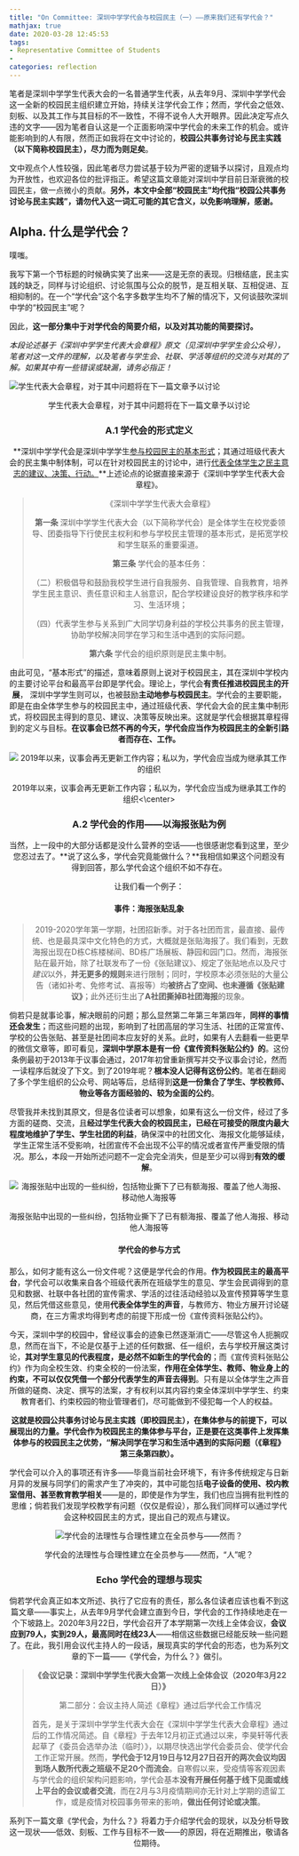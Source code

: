```yaml
---
title: "On Committee: 深圳中学学代会与校园民主（一）——原来我们还有学代会？"
mathjax: true
date: 2020-03-28 12:45:53
tags:
- Representative Committee of Students
- 
categories: reflection
---
```


笔者是深圳中学学生代表大会的一名普通学生代表，从去年9月、深圳中学学代会这一全新的校园民主组织建立开始，持续关注学代会工作；然而，学代会之低效、刻板、以及其工作与其目标的不一致性，不得不说令人大开眼界。因此决定写点久违的文字——因为笔者自认这是一个正面影响深中学代会的未来工作的机会。或许能影响到的人有限，然而正如我将在文中讨论的，**校园公共事务讨论与民主实践（以下简称校园民主），尽力而为则足矣**。

文中观点个人性较强，因此笔者尽力尝试基于较为严密的逻辑予以探讨，且观点均为开放性，也欢迎各位的批评指正。希望这篇文章能对深圳中学目前日渐衰微的校园民主，做一点微小的贡献。**另外，本文中全部“校园民主”均代指“校园公共事务讨论与民主实践”，请勿代入这一词汇可能的其它含义，以免影响理解，感谢。**

<!-- more -->

## Alpha. 什么是学代会？

噗嗤。

我写下第一个节标题的时候确实笑了出来——这是无奈的表现。归根结底，民主实践的缺乏，同样与讨论组织、讨论氛围与公众的脱节，是互相关联、互相促进、互相抑制的。在一个“学代会”这个名字多数学生均不了解的情况下，又何谈鼓吹深圳中学的“校园民主”呢？

因此，**这一部分集中于对学代会的简要介绍，以及对其功能的简要探讨。**

*本段论述基于《深圳中学学生代表大会章程》原文（见深圳中学学生会公众号），笔者对这一文件的理解，以及笔者与学生会、社联、学活等组织的交流与对其的了解。如果其中有一些错误或缺漏，请务必指正！*

![学生代表大会章程，对于其中问题将在下一篇文章予以讨论](https://aunnhk.coding-pages.com/image/image-20200328181522416.png)

<center>学生代表大会章程，对于其中问题将在下一篇文章予以讨论



### Α.1 学代会的形式定义

**深圳中学学代会是深圳中学学生<u>参与校园民主的基本形式</u>；其通过班级代表大会的民主集中制体制，可以在针对校园民主的讨论中，进行<u>代表全体学生之民主意志的建议、决策、行动。</u>**上述论点的论据直接来源于《深圳中学学生代表大会章程》。

> 《深圳中学学生代表大会章程》
>
> **第一条** 深圳中学学生代表大会（以下简称学代会）是全体学生在校党委领导、团委指导下行使民主权利和参与学校民主管理的基本形式，是拓宽学校和学生联系的重要渠道。
>
> **第三条** 学代会的基本任务：
>
> （二）积极倡导和鼓励我校学生进行自我服务、自我管理、自我教育，培养学生民主意识、责任意识和主人翁意识，配合学校建设良好的教学秩序和学习、生活环境；
>
> （四）代表学生参与关系到广大同学切身利益的学校公共事务的民主管理，协助学校解决同学在学习和生活中遇到的实际问题。
>
> **第六条** 学代会的组织原则是民主集中制。

由此可见，“基本形式”的描述，意味着原则上说对于校园民主，其在深圳中学校内的主要讨论平台和最高平台即是学代会。理论上，学代会**有责任推进校园民主的开展**， 深圳中学学生则可以，也被鼓励**主动地参与校园民主**。学代会的主要职能，即是在由全体学生参与的校园民主中，通过班级代表、学代会大会的民主集中制形式，将校园民主得到的意见、建议、决策等反映出来。这就是学代会根据其章程得到的定义与目标。**在议事会已然不再的今天，学代会应当作为校园民主的全新引路者而存在、工作。**

![2019年以来，议事会再无更新工作内容；私以为，学代会应当成为继承其工作的组织](https://aunnhk.coding-pages.com/image/image-20200328181820520.png)

<center>2019年以来，议事会再无更新工作内容；私以为，学代会应当成为继承其工作的组织<\center>



### Α.2 学代会的作用——以海报张贴为例

当然，上一段中的大部分话都是没什么营养的空话——也很感谢您看到这里，至少您忍过去了。**说了这么多，学代会究竟能做什么？**我相信如果这个问题没有得到回答，那么学代会这个组织不如不存在。

让我们看一个例子：

#### 事件：海报张贴乱象

> 2019-2020学年第一学期，社团招新季。对于各社团而言，最直接、最传统、也是最具深中文化特色的方式，大概就是张贴海报了。我们看到，无数海报出现在D栋C栋楼梯间、BD栋广场展板、静园和园门口。然而，海报张贴在最开始，除了社联发布了一份《张贴建议》、规定了张贴地点以及尺寸*建议*以外，**并无更多的规则**来进行限制；同时，学校原本必须张贴的大量公告（诸如补考、免修考试、喜报等）均**被挤占了空间、也未遵循《张贴建议》**；此外还衍生出了**A社团撕掉B社团海报**的现象。

倘若只是就事论事，解决眼前的问题；那么显然第二年第三年第四年，**同样的事情还会发生**；而这些问题的出现，影响到了社团高层的学习生活、社团的正常宣传、学校的公告张贴、甚至是社团间本应友好的关系。此时，如果有人去翻看一些更早的微信文章等，即可看见，**深圳中学原本是有一份《宣传资料张贴公约》的**。这份条例最初于2013年于议事会通过，2017年初曾重新撰写并交予议事会讨论，然而一读程序后就没了下文。到了2019年呢？**根本没人记得有这份公约**。笔者在翻阅了多个学生组织的公众号、网站等后，总结得到**这是一份集合了学生、学校教师、物业等各方面经验的、较为全面的公约**。

尽管我并未找到其原文，但是各位读者可以想象，如果有这么一份文件，经过了多方面的磋商、交流，且**经过学生代表大会的校园民主，已经在可接受的限度内最大程度地维护了学生、学生社团的利益**，确保深中的社团文化、海报文化能够延续，学生正常生活不受影响，社团宣传不会出现不公平的情况或者宣传严重受限的情况。那么，本段一开始所述问题不一定会完全消失，但是至少可以得到**有效的缓解**。

![海报张贴中出现的一些纠纷，包括物业撕下了已有额海报、覆盖了他人海报、移动他人海报等](https://aunnhk.coding-pages.com/image/image-20200328182900491.png)

<center>海报张贴中出现的一些纠纷，包括物业撕下了已有额海报、覆盖了他人海报、移动他人海报等



#### 学代会的参与方式

那么，如何才能有这么一份文件呢？这便是学代会的作用。**作为校园民主的最高平台**，学代会可以收集来自各个班级代表所在班级学生的意见、学生会民调得到的意见和数据、社联中各社团的宣传需求、学活的过往活动经验以及宣传预算等学生意见，然后凭借这些意见，使用**代表全体学生的声音**，与教师方、物业方展开讨论磋商，在三方需求均得到考虑的前提下形成一份《宣传资料张贴公约》。

今天，深圳中学的校园中，曾经议事会的迹象已然逐渐消亡——尽管这令人扼腕叹息，然而在当下，不论是仅基于上述的任何数据、任一组织，去与学校开展这类讨论，**其对学生意见的代表程度，是必然不如新生的学代会的**；而《宣传资料张贴公约》作为向全校生效、约束全校的一份法案，**作用在全体学生、教师、物业身上的约束，不可以仅仅凭借一个部分代表学生的声音去得到**。只有是以全体学生之声音所做的磋商、决定、撰写的法案，才有权利以其内容约束全体深圳中学学生、约束教育者们、约束校园的物业管理者们，尽可能做到不侵犯每一个人的权益。

**这就是校园公共事务讨论与民主实践（即校园民主），在集体参与的前提下，可以展现出的力量。学代会作为校园民主的集体参与平台，正是要在这类事件上发挥集体参与的校园民主之优势，“解决同学在学习和生活中遇到的实际问题（《章程》第三条第四款）。**

学代会可以介入的事项还有许多——毕竟当前社会环境下，有许多传统规定与日新月异的发展与同学们的需求产生了冲突的，其中可能包括**电子设备的使用、校内教室借用、甚至教育教学相关**——是的，即使是作为学生，我们也应当拥有批判性的思维；倘若我们发现学校教学有问题（仅仅是假设），那么我们同样可以通过学代会这种校园民主的方式，提出自己的观点与建议。

![学代会的法理性与合理性建立在全员参与——然而？](https://aunnhk.coding-pages.com/image/image-20200328183940417.png)

<center>学代会的法理性与合理性建立在全员参与——然而，“人”呢？



### Echo 学代会的理想与现实

倘若学代会真正如本文所述、执行了它应有的责任，那么各位读者应该也看不到这篇文章——事实上，从去年9月学代会建立直到今日，学代会的工作持续地走在一个下坡路上。2020年3月22日，学代会召开了本学期第一次线上全体会议，**会议应到79人，实到29人，最高同时在线23人**——相信这些数据已经能反映一些问题了。在此，我引用会议代主持人的一段话，展现真实的学代会的形态，也为系列文章的下一篇——《学代会，为什么？》做引。

> **《会议记录：深圳中学学生代表大会第一次线上全体会议（2020年3月22日）》**
>
> 第二部分：会议主持人简述《章程》通过后学代会工作情况
>
> 首先，是关于深圳中学学生代表大会在《深圳中学学生代表大会章程》通过后的工作情况简述。自《章程》于去年12月初正式通过以来，李昊轩等代表起草了《委员会选举办法（临时）》，以期尽快选出学代会委员会、使学代会工作正常开展。然而，**学代会于12月19日与12月27日召开的两次会议均因到场人数所代表之班级不足20个而流会**。自寒假以来，受疫情等客观因素与学代会的组织架构问题影响，学代会基本**没有开展任何基于线下见面或线上平台的会议或者交流**，而在2月与3月疫情期间亦无针对上学期的遗留工作，或是疫情对校园事务带来的影响，**做出任何讨论或决策**。

系列下一篇文章《学代会，为什么？》将着力于介绍学代会的现状，以及分析导致这一现状——低效、刻板、工作与目标不一致——的原因，将在近期推出，敬请各位期待。


